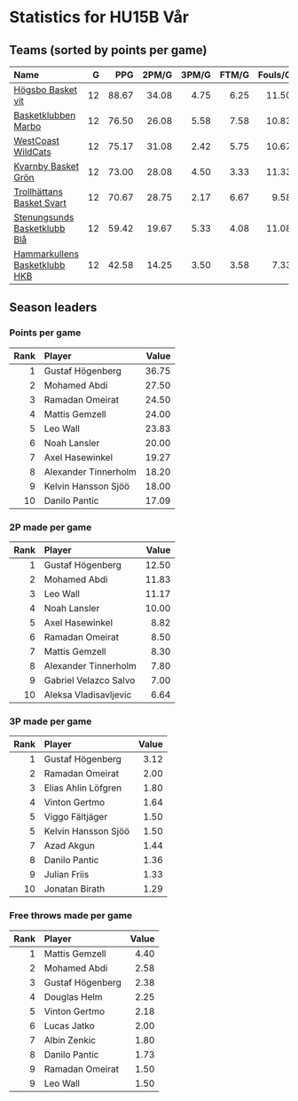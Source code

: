 # Statistics for HU15B Vår

## Teams (sorted by points per game)

| Name | G | PPG | 2PM/G | 3PM/G | FTM/G | Fouls/G |
|:-----|--:|----:|------:|------:|------:|--------:|
| [Högsbo Basket vit](hu15b_vår_team_1.md) | 12 | 88.67 | 34.08 | 4.75 | 6.25 | 11.50 |
| [Basketklubben Marbo](hu15b_vår_team_2.md) | 12 | 76.50 | 26.08 | 5.58 | 7.58 | 10.83 |
| [WestCoast WildCats](hu15b_vår_team_3.md) | 12 | 75.17 | 31.08 | 2.42 | 5.75 | 10.67 |
| [Kvarnby Basket Grön](hu15b_vår_team_4.md) | 12 | 73.00 | 28.08 | 4.50 | 3.33 | 11.33 |
| [Trollhättans Basket Svart](hu15b_vår_team_5.md) | 12 | 70.67 | 28.75 | 2.17 | 6.67 | 9.58 |
| [Stenungsunds Basketklubb Blå](hu15b_vår_team_6.md) | 12 | 59.42 | 19.67 | 5.33 | 4.08 | 11.08 |
| [Hammarkullens Basketklubb HKB](hu15b_vår_team_7.md) | 12 | 42.58 | 14.25 | 3.50 | 3.58 | 7.33 |

## Season leaders

### Points per game

| Rank | Player | Value |
|----:|:-------|------:|
| 1 | Gustaf Högenberg | 36.75 |
| 2 | Mohamed Abdi | 27.50 |
| 3 | Ramadan Omeirat | 24.50 |
| 4 | Mattis Gemzell | 24.00 |
| 5 | Leo Wall | 23.83 |
| 6 | Noah Lansler | 20.00 |
| 7 | Axel Hasewinkel | 19.27 |
| 8 | Alexander Tinnerholm | 18.20 |
| 9 | Kelvin Hansson Sjöö | 18.00 |
| 10 | Danilo Pantic | 17.09 |

### 2P made per game

| Rank | Player | Value |
|----:|:-------|------:|
| 1 | Gustaf Högenberg | 12.50 |
| 2 | Mohamed Abdi | 11.83 |
| 3 | Leo Wall | 11.17 |
| 4 | Noah Lansler | 10.00 |
| 5 | Axel Hasewinkel | 8.82 |
| 6 | Ramadan Omeirat | 8.50 |
| 7 | Mattis Gemzell | 8.30 |
| 8 | Alexander Tinnerholm | 7.80 |
| 9 | Gabriel Velazco Salvo | 7.00 |
| 10 | Aleksa Vladisavljevic | 6.64 |

### 3P made per game

| Rank | Player | Value |
|----:|:-------|------:|
| 1 | Gustaf Högenberg | 3.12 |
| 2 | Ramadan Omeirat | 2.00 |
| 3 | Elias Ahlin Löfgren | 1.80 |
| 4 | Vinton Gertmo | 1.64 |
| 5 | Viggo Fältjäger | 1.50 |
| 5 | Kelvin Hansson Sjöö | 1.50 |
| 7 | Azad Akgun | 1.44 |
| 8 | Danilo Pantic | 1.36 |
| 9 | Julian Friis | 1.33 |
| 10 | Jonatan Birath | 1.29 |

### Free throws made per game

| Rank | Player | Value |
|----:|:-------|------:|
| 1 | Mattis Gemzell | 4.40 |
| 2 | Mohamed Abdi | 2.58 |
| 3 | Gustaf Högenberg | 2.38 |
| 4 | Douglas Helm | 2.25 |
| 5 | Vinton Gertmo | 2.18 |
| 6 | Lucas Jatko | 2.00 |
| 7 | Albin Zenkic | 1.80 |
| 8 | Danilo Pantic | 1.73 |
| 9 | Ramadan Omeirat | 1.50 |
| 9 | Leo Wall | 1.50 |

